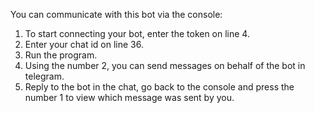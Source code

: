 You can communicate with this bot via the console:
1. To start connecting your bot, enter the token on line 4.
2. Enter your chat id on line 36.
2. Run the program.
3. Using the number 2, you can send messages on behalf of the bot in telegram.
4. Reply to the bot in the chat, go back to the console and press the number 1 to view which message was sent by you.
